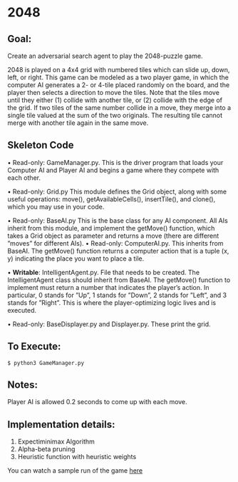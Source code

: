 # 2048

## Goal: 
Create an adversarial search agent to play the 2048-puzzle game.

2048 is played on a 4x4 grid with numbered tiles which can slide up, down, left, or right. This game can be modeled as a two player game, in which the computer AI generates a 2- or 4-tile placed randomly on the board, and the player then selects a direction to move the tiles. Note that the tiles move until they either (1) collide with another tile, or (2) collide with the edge of the grid. If two tiles of the same number collide in a move, they merge into a single tile valued at the sum of the two originals. The resulting tile cannot merge with another tile again in the same move.

## Skeleton Code
• Read-only: GameManager.py. This is the driver program that loads your Computer AI and Player AI and begins a game where they compete with each other.

• Read-only: Grid.py This module defines the Grid object, along with some useful operations: move(), getAvailableCells(), insertTile(), and clone(), which you may use in your code.

• Read-only: BaseAI.py This is the base class for any AI component. All AIs inherit from this module, and implement the getMove() function, which takes a Grid object as parameter and returns a move (there are different ”moves” for different AIs).
• Read-only: ComputerAI.py. This inherits from BaseAI. The getMove() function returns a computer action that is a tuple (x, y) indicating the place you want to place a tile.

• **Writable**: IntelligentAgent.py. File that needs to be created. The IntelligentAgent class should inherit from BaseAI. The getMove() function to implement must return a number that indicates the player’s action. In particular, 0 stands for ”Up”, 1 stands for ”Down”, 2 stands for ”Left”, and 3 stands for ”Right”. This is where the player-optimizing logic lives and is executed.

• Read-only: BaseDisplayer.py and Displayer.py. These print the grid.

## To Execute:
    $ python3 GameManager.py
    
## Notes:
Player AI is allowed 0.2 seconds to come up with each move.

## Implementation details:
1. Expectiminimax Algorithm
2. Alpha-beta pruning
3. Heuristic function with heuristic weights

You can watch a sample run of the game [here](https://youtu.be/VtTWri1ax9w)

